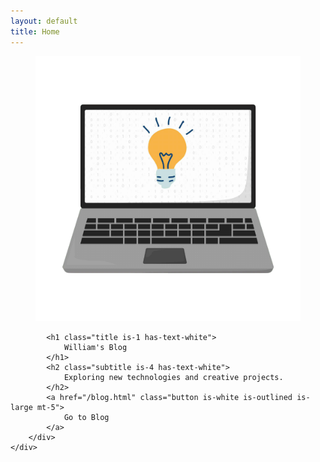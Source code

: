 ```yaml
---
layout: default
title: Home
---
```


<section class="hero is-fullheight">
    <div class="hero-body">
        <div class="container has-text-centered">
            <figure class="image is-128x128 mx-auto">
                <img class="is-rounded-will" src="/assets/will.png" alt="William Golovlev">
            </figure>
            
            <h1 class="title is-1 has-text-white">
                William's Blog
            </h1>
            <h2 class="subtitle is-4 has-text-white">
                Exploring new technologies and creative projects.
            </h2>
            <a href="/blog.html" class="button is-white is-outlined is-large mt-5">
                Go to Blog
            </a>
        </div>
    </div>
</section>